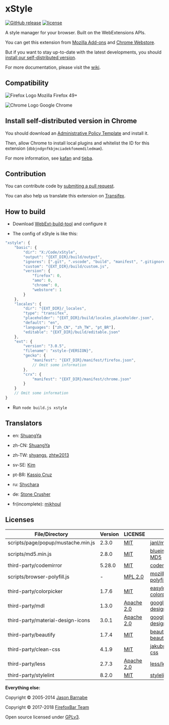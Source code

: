 # xStyle

[![GitHub release](https://img.shields.io/github/release/FirefoxBar/xStyle.svg)](https://github.com/FirefoxBar/xStyle/releases)
[![license](https://img.shields.io/github/license/FirefoxBar/xStyle.svg)](https://github.com/FirefoxBar/xStyle/blob/master/COPYING)

A style manager for your browser. Built on the WebExtensions APIs.

You can get this extension from [Mozilla Add-ons](https://addons.mozilla.org/firefox/addon/xstyle/) and [Chrome Webstore](https://chrome.google.com/webstore/detail/xstyle/hncgkmhphmncjohllpoleelnibpmccpj).

But if you want to stay up-to-date with the latest developments, you should [install our self-distributed version](https://github.com/FirefoxBar/xStyle/releases).

For more documentation, please visit the [wiki](https://github.com/FirefoxBar/xStyle/wiki).

## Compatibility

![Firefox Logo](https://cdnjs.cloudflare.com/ajax/libs/browser-logos/42.8.0/firefox/firefox_16x16.png) Mozilla Firefox 49+

![Chrome Logo](https://cdnjs.cloudflare.com/ajax/libs/browser-logos/42.8.0/chrome/chrome_16x16.png) Google Chrome

## Install self-distributed version in Chrome

You should download an [Administrative Policy Template](http://www.chromium.org/administrators/policy-templates) and install it.

Then, allow Chrome to install local plugins and whitelist the ID for this extension (`dbbjndgnfkbjmciadekfomemdiledmam`).

For more information, see [kafan](http://bbs.kafan.cn/thread-1689765-1-1.html) and [tieba](http://tieba.baidu.com/p/3091171066).

## Contribution

You can contribute code by [submiting a pull request](https://github.com/FirefoxBar/xStyle/compare).

You can also help us translate this extension on [Transifex](https://www.transifex.com/sytec/xstyle/).

## How to build

* Download [WebExt-build-tool](https://github.com/FirefoxBar/WebExt-build-tool) and configure it

* The config of xStyle is like this:

```javascript
"xstyle": {
	"basic": {
		"dir": "X:/Code/xStyle",
		"output": "{EXT_DIR}/build/output",
		"ignores": [".git", ".vscode", "build", "manifest", ".gitignore", "README.md", "LICENSE", "manifest.json", "manifest_t.json"],
		"custom": "{EXT_DIR}/build/custom.js",
		"version": {
			"firefox": 0,
			"amo": 0,
			"chrome": 0,
			"webstore": 1
		}
	},
	"locales": {
		"dir": "{EXT_DIR}/_locales",
		"type": "transifex",
		"placeholder": "{EXT_DIR}/build/locales_placeholder.json",
		"default": "en",
		"languages": ["zh_CN", "zh_TW", "pt_BR"],
		"editable": "{EXT_DIR}/build/editable.json"
	},
	"ext": {
		"version": "3.0.5",
		"filename": "xstyle-{VERSION}",
		"gecko": {
			"manifest": "{EXT_DIR}/manifest/firefox.json",
			// Omit some information
		},
		"crx": {
			"manifest": "{EXT_DIR}/manifest/chrome.json"
		}
	}
	// Omit some information
}
```

* Run `node build.js xstyle`

## Translators

* en: [ShuangYa](https://github.com/sylingd)

* zh-CN: [ShuangYa](https://github.com/sylingd)

* zh-TW: [shyangs](https://github.com/shyangs), [zhtw2013](https://github.com/zhtw2013)

* sv-SE: [Kim](https://github.com/JumpySWE "JumpySWE")

* pt-BR: [Kassio Cruz](https://www.transifex.com/user/profile/kassiocs/)

* ru: [Shychara](https://github.com/vanja-san "Shychara")

* de: [Stone Crusher](https://github.com/stonecrusher "Stone Crusher")

* fr(incomplete): [mikhoul](https://github.com/mikhoul "mikhoul")

## Licenses

| File/Directory | Version | LICENSE | GitHub |
| ----- | ----- | ----- | ----- |
| scripts/page/popup/mustache.min.js | 2.3.0 | [MIT](https://github.com/janl/mustache.js/blob/master/LICENSE) | [janl/mustache.js](https://github.com/janl/mustache.js) |
| scripts/md5.min.js | 2.8.0 | [MIT](https://github.com/blueimp/JavaScript-MD5/blob/master/LICENSE.txt) | [blueimp/JavaScript-MD5](https://github.com/blueimp/JavaScript-MD5) |
| third-party/codemirror | 5.28.0 | [MIT](third-party/codemirror/LICENSE) | [codemirror/CodeMirror](https://github.com/codemirror/CodeMirror) |
| scripts/browser-polyfill.js | - | [MPL 2.0](http://mozilla.org/MPL/2.0/) | [mozilla/webextension-polyfill](https://github.com/mozilla/webextension-polyfill) |
| third-party/colorpicker | 1.7.6 | [MIT](https://github.com/easylogic/codemirror-colorpicker/blob/master/LICENSE) | [easylogic/codemirror-colorpicker](https://github.com/easylogic/codemirror-colorpicker) |
| third-party/mdl | 1.3.0 | [Apache 2.0](https://github.com/google/material-design-lite/blob/mdl-1.x/LICENSE) | [google/material-design-lite](https://github.com/google/material-design-lite) |
| third-party/material-design-icons | 3.0.1 | [Apache 2.0](https://github.com/google/material-design-icons/blob/master/LICENSE) | [google/material-design-icons](https://github.com/google/material-design-icons) |
| third-party/beautify | 1.7.4 | [MIT](https://github.com/beautify-web/js-beautify/blob/master/LICENSE) | [beautify-web/js-beautify](https://github.com/beautify-web/js-beautify) |
| third-party/clean-css | 4.1.9 | [MIT](https://github.com/jakubpawlowicz/clean-css/blob/master/LICENSE) | [jakubpawlowicz/clean-css](https://github.com/jakubpawlowicz/clean-css) |
| third-party/less | 2.7.3 | [Apache 2.0](https://github.com/less/less.js/blob/master/LICENSE) | [less/less.js](https://github.com/less/less.js) |
| third-party/stylelint | 8.2.0 | [MIT](https://github.com/stylelint/stylelint/blob/master/LICENSE) | [stylelint/stylelint](https://github.com/stylelint/stylelint) |

**Everything else:**

Copyright © 2005-2014 [Jason Barnabe](https://github.com/JasonBarnabe)

Copyright © 2017-2018 [FirefoxBar Team](http://team.firefoxcn.net)

Open source licensed under [GPLv3](COPYING).
